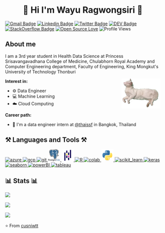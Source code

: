 <h1 align="center">📸 Hi I'm Wayu Ragwongsiri 🐳</h1>

[![Gmail Badge](https://img.shields.io/badge/-windywayu2000@gmail.com-c14438?style=flat&logo=Gmail&logoColor=white)](mailto:windywayu2000@gmail.com "Connect via Email")
[![Linkedin Badge](https://img.shields.io/badge/-wayu-0072b1?style=flat&logo=Linkedin&logoColor=white)](https://www.linkedin.com/in/wayu-ragwongsiri-943535226/ "Connect on LinkedIn")
[![Twitter Badge](https://img.shields.io/badge/-@cusniwtt-00acee?style=flat&logo=Twitter&logoColor=white)](https://twitter.com/cusniwtt "Follow on Twitter")
[![DEV Badge](https://img.shields.io/badge/-cusniwtt-0A0A0A?style=flat&logo=dev.to&logoColor=white)](https://www.qwiklabs.com/public_profiles/fc013acc-4dd1-4d6d-96e0-4a112c537d4b)
[![StackOverflow Badge](https://img.shields.io/badge/-cusniwtt-FE7A16?style=flat&logo=Stack%20Overflow&logoColor=white&)](https://stackoverflow.com/users/18169809/cusniwtt)
[![Open Source Love](https://badges.frapsoft.com/os/v2/open-source.svg?v=103)](https://github.com/cusniwtt?tab=repositories) 
![Profile Views](https://komarev.com/ghpvc/?username=cusniwtt&color=blue)

## About me
I am a 3rd year student in Health Data Science at Princess Srisavangavadhana College of Medicine, Chulabhorn Royal Academy and Computer Engineering department, Faculty of Engineering, King Mongkut's University of Technology Thonburi

<img src="https://github.com/cusniwtt/cusniwtt/blob/main/daimook.png" align="right" width="25%"/>

**Interest in:**
- ⚙ Data Engineer
- 💻 Machine Learning
- ☁️ Cloud Computing

**Career path:**
- 🔭 I'm a data engineer intern at [@thaissf](https://www.thaissf.org/) in Bangkok, Thailand

## ⚒️ Languages and Tools ⚒️
<p align="left">
  <a href="https://azure.microsoft.com/en-in/" target="_blank" rel="noreferrer">
    <img
      src="https://www.vectorlogo.zone/logos/microsoft_azure/microsoft_azure-icon.svg"
      alt="azure"
      width="40"
      height="40"
    />
  </a>
  <a href="https://cloud.google.com" target="_blank" rel="noreferrer">
    <img
      src="https://www.vectorlogo.zone/logos/google_cloud/google_cloud-icon.svg"
      alt="gcp"
      width="40"
      height="40"
    />
  </a>
  <a href="https://git-scm.com/" target="_blank" rel="noreferrer">
    <img
      src="https://www.vectorlogo.zone/logos/git-scm/git-scm-icon.svg"
      alt="git"
      width="40"
      height="40"
    />
  </a>
  <a href="https://www.postgresql.org" target="_blank" rel="noreferrer">
    <img
      src="https://raw.githubusercontent.com/devicons/devicon/master/icons/postgresql/postgresql-original-wordmark.svg"
      alt="postgresql"
      width="40"
      height="40"
    />
  </a>
  <a href="https://pandas.pydata.org/" target="_blank" rel="noreferrer">
    <img
      src="https://raw.githubusercontent.com/devicons/devicon/2ae2a900d2f041da66e950e4d48052658d850630/icons/pandas/pandas-original.svg"
      alt="pandas"
      width="40"
      height="40"
    />
  </a>
  <a href="https://www.r-project.org/" target="_blank" rel="noreferrer">
    <img
      src="https://upload.wikimedia.org/wikipedia/commons/thumb/1/1b/R_logo.svg/724px-R_logo.svg.png"
      alt="R"
      width="40"
      height="40"
    />
  </a>
  <a href="https://colab.research.google.com/" target="_blank" rel="noreferrer">
    <img
      src="https://colab.research.google.com/img/colab_favicon_256px.png"
      alt="colab"
      width="40"
      height="40"
    />
  </a>
  <a href="https://www.python.org" target="_blank" rel="noreferrer">
    <img
      src="https://raw.githubusercontent.com/devicons/devicon/master/icons/python/python-original.svg"
      alt="python"
      width="40"
      height="40"
    />
  </a>
  <a href="https://scikit-learn.org/" target="_blank" rel="noreferrer">
    <img
      src="https://upload.wikimedia.org/wikipedia/commons/0/05/Scikit_learn_logo_small.svg"
      alt="scikit_learn"
      width="40"
      height="40"
    />
  </a>
  <a href="https://keras.io/" target="_blank" rel="noreferrer">
    <img
      src="https://keras.io/img/logo.png"
      alt="keras"
      width="40"
      height="40"
    />
  </a>
  <a href="https://seaborn.pydata.org/" target="_blank" rel="noreferrer">
    <img
      src="https://seaborn.pydata.org/_images/logo-mark-lightbg.svg"
      alt="seaborn"
      width="40"
      height="40"
    />
  </a>
  <a
    href="https://powerbi.microsoft.com/en-us/"
    target="_blank"
    rel="noreferrer"
  >
    <img
      src="https://upload.wikimedia.org/wikipedia/commons/thumb/c/cf/New_Power_BI_Logo.svg/630px-New_Power_BI_Logo.svg.png"
      alt="powerBI"
      width="40"
      height="40"
    />
  </a>
  <a
    href="https://www.tableau.com/about/media-download-center"
    target="_blank"
    rel="noreferrer"
  >
    <img
      src="https://logos-world.net/wp-content/uploads/2021/10/Tableau-Emblem.png"
      alt="tableau"
      width="40"
      height="40"
    />
  </a>
</p>

## 📊 Stats 📊

![](http://github-profile-summary-cards.vercel.app/api/cards/profile-details?username=cusniwtt&theme=github_dark)

![](http://github-profile-summary-cards.vercel.app/api/cards/most-commit-language?username=cusniwtt&theme=github_dark)

![](http://github-profile-summary-cards.vercel.app/api/cards/stats?username=cusniwtt&theme=github_dark)

⭐ From [cusniwtt](https://github.com/cusniwtt)